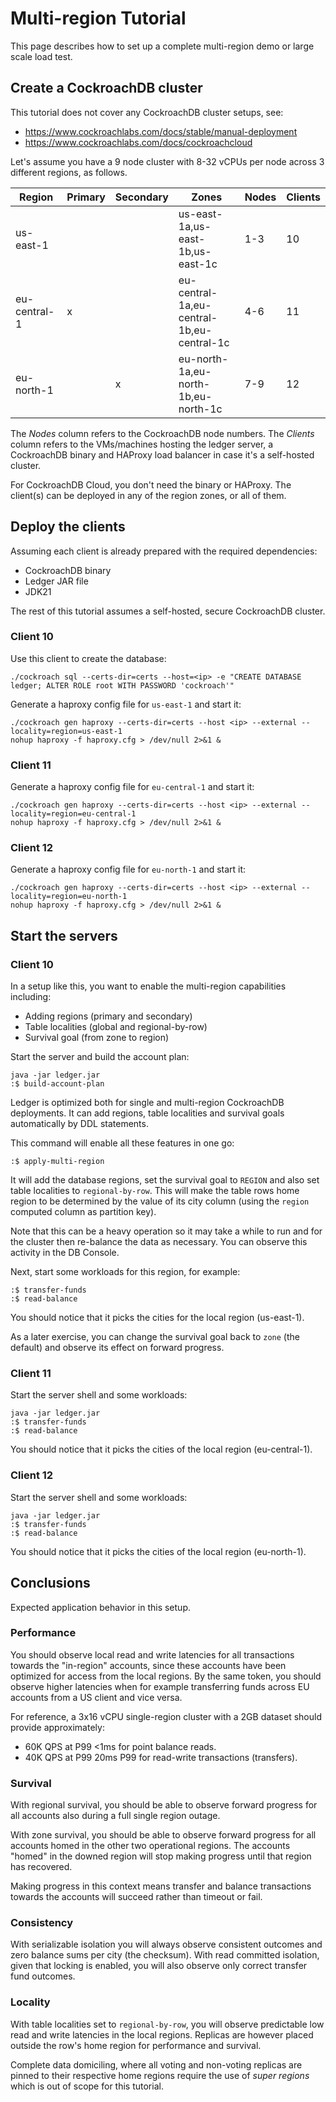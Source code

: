 # Multi-region Tutorial

This page describes how to set up a complete multi-region demo or large scale load test.

## Create a CockroachDB cluster

This tutorial does not cover any CockroachDB cluster setups, see:
- https://www.cockroachlabs.com/docs/stable/manual-deployment
- https://www.cockroachlabs.com/docs/cockroachcloud

Let's assume you have a 9 node cluster with 8-32 vCPUs per node across 3 different regions, as follows.

| Region       | Primary | Secondary | Zones                                     | Nodes | Clients |
|--------------|:--------|:----------|-------------------------------------------|-------|:--------|
| us-east-1    |         |           | us-east-1a,us-east-1b,us-east-1c          | 1-3   | 10      |
| eu-central-1 | x       |           | eu-central-1a,eu-central-1b,eu-central-1c | 4-6   | 11      |
| eu-north-1   |         | x         | eu-north-1a,eu-north-1b,eu-north-1c       | 7-9   | 12      |

The _Nodes_ column refers to the CockroachDB node numbers. The _Clients_ column refers to the VMs/machines
hosting the ledger server, a CockroachDB binary and HAProxy load balancer in case it's a self-hosted cluster.

For CockroachDB Cloud, you don't need the binary or HAProxy. The client(s) can be deployed
in any of the region zones, or all of them. 

## Deploy the clients

Assuming each client is already prepared with the required dependencies:

- CockroachDB binary
- Ledger JAR file
- JDK21

The rest of this tutorial assumes a self-hosted, secure CockroachDB cluster.

### Client 10

Use this client to create the database:

    ./cockroach sql --certs-dir=certs --host=<ip> -e "CREATE DATABASE ledger; ALTER ROLE root WITH PASSWORD 'cockroach'"

Generate a haproxy config file for `us-east-1` and start it:

    ./cockroach gen haproxy --certs-dir=certs --host <ip> --external --locality=region=us-east-1
    nohup haproxy -f haproxy.cfg > /dev/null 2>&1 &

### Client 11

Generate a haproxy config file for `eu-central-1` and start it:

    ./cockroach gen haproxy --certs-dir=certs --host <ip> --external --locality=region=eu-central-1
    nohup haproxy -f haproxy.cfg > /dev/null 2>&1 &

### Client 12

Generate a haproxy config file for `eu-north-1` and start it:

    ./cockroach gen haproxy --certs-dir=certs --host <ip> --external --locality=region=eu-north-1
    nohup haproxy -f haproxy.cfg > /dev/null 2>&1 &

## Start the servers

### Client 10

In a setup like this, you want to enable the multi-region capabilities including:

- Adding regions (primary and secondary)
- Table localities (global and regional-by-row)
- Survival goal (from zone to region)

Start the server and build the account plan:

    java -jar ledger.jar
    :$ build-account-plan

Ledger is optimized both for single and multi-region CockroachDB deployments. It can add regions,
table localities and survival goals automatically by DDL statements. 

This command will enable all these features in one go:

    :$ apply-multi-region

It will add the database regions, set the survival goal to `REGION` and also set
table localities to `regional-by-row`. This will make the table rows home region
to be determined by the value of its city column (using the `region` computed 
column as partition key). 

Note that this can be a heavy operation so it may take a while to run and 
for the cluster then re-balance the data as necessary. You can observe this
activity in the DB Console.

Next, start some workloads for this region, for example:

    :$ transfer-funds 
    :$ read-balance

You should notice that it picks the cities for the local region (us-east-1).

As a later exercise, you can change the survival goal back to `zone` (the default) 
and observe its effect on forward progress.

### Client 11

Start the server shell and some workloads:

    java -jar ledger.jar 
    :$ transfer-funds 
    :$ read-balance

You should notice that it picks the cities of the local region (eu-central-1).

### Client 12

Start the server shell and some workloads:

    java -jar ledger.jar 
    :$ transfer-funds 
    :$ read-balance

You should notice that it picks the cities of the local region (eu-north-1).

## Conclusions

Expected application behavior in this setup.
                                          
### Performance

You should observe local read and write latencies for all transactions towards 
the "in-region" accounts, since these accounts have been optimized for access
from the local regions. By the same token, you should observe higher latencies when
for example transferring funds across EU accounts from a US client and vice versa.

For reference, a 3x16 vCPU single-region cluster with a 2GB dataset should 
provide approximately:

- 60K QPS at P99 <1ms for point balance reads.
- 40K QPS at P99 20ms P99 for read-write transactions (transfers).

### Survival

With regional survival, you should be able to observe forward progress for all 
accounts also during a full single region outage.

With zone survival, you should be able to observe forward progress for
all accounts homed in the other two operational regions. The accounts "homed" 
in the downed region will stop making progress until that region has recovered.

Making progress in this context means transfer and balance transactions
towards the accounts will succeed rather than timeout or fail.

### Consistency

With serializable isolation you will always observe consistent outcomes 
and zero balance sums per city (the checksum). With read committed isolation,
given that locking is enabled, you will also observe only correct transfer
fund outcomes.

### Locality

With table localities set to `regional-by-row`, you will observe predictable
low read and write latencies in the local regions. Replicas are however placed 
outside the row's home region for performance and survival. 

Complete data domiciling, where all voting and non-voting replicas are pinned 
to their respective home regions require the use of _super regions_ which is
out of scope for this tutorial.
